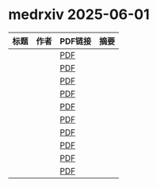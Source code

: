 # medrxiv 2025-06-01

| 标题 | 作者 | PDF链接 |  摘要 |
|------|------|--------|------|
|  |  | [PDF](https://doi.org/10.1101/2025.05.16.25327750) |  |
|  |  | [PDF](https://doi.org/10.1101/2025.02.11.25322055) |  |
|  |  | [PDF](https://doi.org/10.1101/2024.12.05.24318563) |  |
|  |  | [PDF](https://doi.org/10.1101/2025.05.30.25328395) |  |
|  |  | [PDF](https://doi.org/10.1101/2025.05.30.25328382) |  |
|  |  | [PDF](https://doi.org/10.1101/2025.05.29.25328565) |  |
|  |  | [PDF](https://doi.org/10.1101/2025.05.30.25328641) |  |
|  |  | [PDF](https://doi.org/10.1101/2025.05.30.25328653) |  |
|  |  | [PDF](https://doi.org/10.1101/2025.05.30.25328650) |  |
|  |  | [PDF](https://doi.org/10.1101/2025.05.29.25328582) |  |
